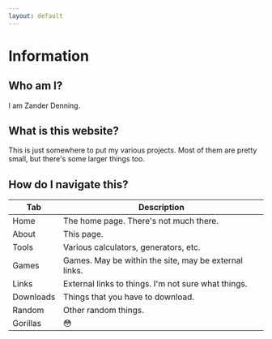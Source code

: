 ```yaml
---
layout: default
---
```

# Information
## Who am I?
I am Zander Denning.
## What is this website?
This is just somewhere to put my various projects. Most of them are pretty small, but there's some larger things too.
## How do I navigate this?
|Tab       |Description|
|----------|-----------|
|Home      |The home page. There's not much there.|
|About     |This page.|
|Tools     |Various calculators, generators, etc.|
|Games     |Games. May be within the site, may be external links.|
|Links     |External links to things. I'm not sure what things.|
|Downloads |Things that you have to download.|
|Random    |Other random things.|
|Gorillas  |:flushed:|
